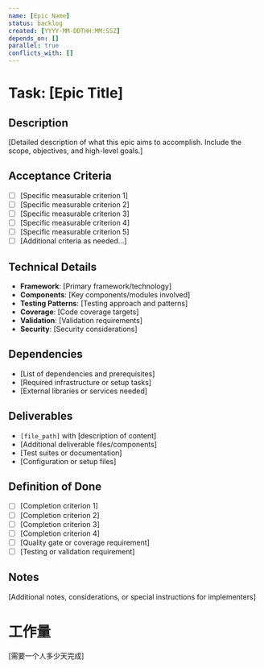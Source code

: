 ```yaml
---
name: [Epic Name]
status: backlog
created: [YYYY-MM-DDTHH:MM:SSZ]
depends_on: []
parallel: true
conflicts_with: []
---
```


# Task: [Epic Title]

## Description
[Detailed description of what this epic aims to accomplish. Include the scope, objectives, and high-level goals.]

## Acceptance Criteria
- [ ] [Specific measurable criterion 1]
- [ ] [Specific measurable criterion 2]
- [ ] [Specific measurable criterion 3]
- [ ] [Specific measurable criterion 4]
- [ ] [Specific measurable criterion 5]
- [ ] [Additional criteria as needed...]

## Technical Details
- **Framework**: [Primary framework/technology]
- **Components**: [Key components/modules involved]
- **Testing Patterns**: [Testing approach and patterns]
- **Coverage**: [Code coverage targets]
- **Validation**: [Validation requirements]
- **Security**: [Security considerations]

## Dependencies
- [List of dependencies and prerequisites]
- [Required infrastructure or setup tasks]
- [External libraries or services needed]

## Deliverables
- `[file_path]` with [description of content]
- [Additional deliverable files/components]
- [Test suites or documentation]
- [Configuration or setup files]

## Definition of Done
- [ ] [Completion criterion 1]
- [ ] [Completion criterion 2]
- [ ] [Completion criterion 3]
- [ ] [Completion criterion 4]
- [ ] [Quality gate or coverage requirement]
- [ ] [Testing or validation requirement]

## Notes
[Additional notes, considerations, or special instructions for implementers]

# 工作量
[需要一个人多少天完成]